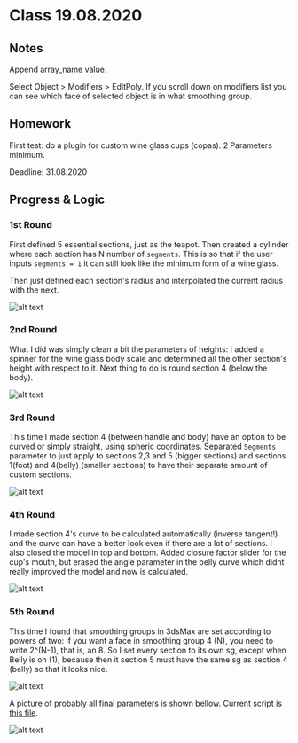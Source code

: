 # Class 19.08.2020

## Notes

Append array_name value. <br />

Select Object > Modifiers > EditPoly. If you scroll down on modifiers list you can see which face of selected object is in what smoothing group. <br />

## Homework

First test: do a plugin for custom wine glass cups (copas). 2 Parameters minimum. <br />

Deadline: 31.08.2020 <br />

## Progress & Logic


### 1st Round

First defined 5 essential sections, just as the teapot. Then created a cylinder where each section has N number of `segments`. This is so that if the user inputs `segments = 1` it can still look like the minimum form of a wine glass.<br />

Then just defined each section's radius and interpolated the current radius with the next.<br />

![alt text](https://github.com/the-other-mariana/3dsmax-plugins/blob/master/19082020/images/process01.png?raw=true) <br />

### 2nd Round

What I did was simply clean a bit the parameters of heights: I added a spinner for the wine glass body scale and determined all the other section's height with respect to it. Next thing to do is round section 4 (below the body). <br />

![alt text](https://github.com/the-other-mariana/3dsmax-plugins/blob/master/19082020/images/process02.png?raw=true) <br />

### 3rd Round

This time I made section 4 (between handle and body) have an option to be curved or simply straight, using spheric coordinates. Separated `Segments` parameter to just apply to sections 2,3 and 5 (bigger sections) and sections 1(foot) and 4(belly) (smaller sections) to have their separate amount of custom sections. <br />

![alt text](https://github.com/the-other-mariana/3dsmax-plugins/blob/master/19082020/images/cup03.png?raw=true) <br />

### 4th Round

I made section 4's curve to be calculated automatically (inverse tangent!) and the curve can have a better look even if there are a lot of sections. I also closed the model in top and bottom. Added closure factor slider for the cup's mouth, but erased the angle parameter in the belly curve which didnt really improved the model and now is calculated. <br />

![alt text](https://github.com/the-other-mariana/3dsmax-plugins/blob/master/19082020/images/process04.png?raw=true) <br />

### 5th Round

This time I found that smoothing groups in 3dsMax are set according to powers of two: if you want a face in smoothing group 4 (N), you need to write 2^(N-1), that is, an 8. So I set every section to its own sg, except when Belly is on (1), because then it section 5 must have the same sg as section 4 (belly) so that it looks nice.<br />

![alt text](https://github.com/the-other-mariana/3dsmax-plugins/blob/master/19082020/images/smoothgroups.png?raw=true) <br />

A picture of probably all final parameters is shown bellow. Current script is [this file](https://github.com/the-other-mariana/3dsmax-plugins/blob/master/19082020/wine-glass-v3.ms).<br />

![alt text](https://github.com/the-other-mariana/3dsmax-plugins/blob/master/19082020/images/process05.png?raw=true) <br />

